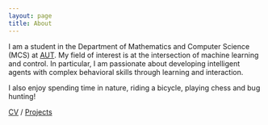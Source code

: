 ```yaml
---
layout: page
title: About
---
```


I am a student in the Department of Mathematics and Computer Science (MCS) at [AUT](https://aut.ac.ir/en). My field of interest is at the intersection of machine learning and control. In particular, I am passionate about developing intelligent agents with complex behavioral skills through learning and interaction.

I also enjoy spending time in nature, riding a bicycle, playing chess and bug hunting!

[CV](https://drive.google.com/uc?export=download&id=1HFhOPmek-6l2ibYLlzTm0d3yQUHWSEEg) / [Projects](/projects/)
